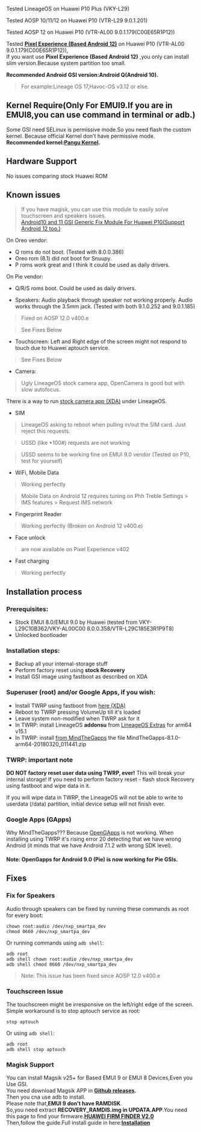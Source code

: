 Tested LineageOS on Huawei P10 Plus (VKY-L29)

Tested AOSP 10/11/12 on Huawei P10 (VTR-L29 9.0.1.201)

Tested AOSP 12 on Huawei P10 (VTR-AL00 9.0.1.179(C00E65R1P12))

Tested **[Pixel Experience (Based Android 12)](https://github.com/ponces/treble_build_pe/releases)** on Huawei P10 (VTR-AL00 9.0.1.179(C00E65R1P12)),  
If you want use **Pixel Experience (Based Android 12)** ,you only can install slim version.Because system partition too small.  
  
**Recommended Android GSI version:Android Q(Android 10).**  
> For example:Lineage OS 17,Havoc-OS v3.12 or else.  
  
## Kernel Require(Only For EMUI9.If you are in EMUI8,you can use command in terminal or adb.)  
Some GSI need SELinux is permissive mode.So you need flash the custom kernel. Because official Kernel don't have permissive mode.  
**Recommended kernel:[Pangu Kernel](https://github.com/maimaiguanfan/android_kernel_huawei_hi3660).**  

## Hardware Support

No issues comparing stock Huawei ROM

## Known issues  
  
> If you have magisk, you can use this module to easily solve touchscreen and speakers issues.  
> [Android10 and 11 GSI Generic Fix Module For Huawei P10(Support Android 12 too.)](https://github.com/Coconutat/GSI_Generic_Fix_Magisk_Module_For_Huawei_P10)  

On Oreo vendor:
- Q roms do not boot. (Tested with 8.0.0.386)
- Oreo rom (8.1) did not boot for Snuupy.
- P roms work great and I think it could be used as daily drivers.

On Pie vendor:
- Q/R/S roms boot. Could be used as daily drivers.

* Speakers: Audio playback through speaker not working properly. Audio works through the 3.5mm jack. (Tested with both 9.1.0.252 and 9.0.1.185)
> Fixed on AOSP 12.0 v400.e

> See Fixes Below

* Touchscreen: Left and Right edge of the screen might not respond to touch due to Huawei aptouch service.
> See Fixes Below

* Camera:
> Ugly LineageOS stock camera app, OpenCamera is good but with slow autofocus.

There is a way to run [stock camera app (XDA)](https://forum.xda-developers.com/showpost.php?p=76662319&postcount=225) under LineageOS.

* SIM
> LineageOS asking to reboot when pulling in/out the SIM card. Just reject this requests.

> USSD (like *100#) requests are not working

> USSD seems to be working fine on EMUI 9.0 vendor (Tested on P10, test for yourself)

* WiFi, Mobile Data
> Working perfectly

> Mobile Data on Android 12 requires tuning on Phh Treble Settings > IMS features > Request IMS network

* Fingerprint Reader
> Working perfectly (Broken on Android 12 v400.e)

* Face unlock
> are now available on Pixel Experience v402 

* Fast charging
> Working perfectly

## Installation process

### Prerequisites:

* Stock EMUI 8.0/EMUI 9.0 by Huawei (tested from VKY-L29C10B362/VKY-AL00C00 8.0.0.358/VTR-L29C185E3R1P9T8)
* Unlocked bootloader

### Installation steps:

* Backup all your internal-storage stuff
* Perform factory reset using **stock Recovery**
* Install GSI image using fastboot as described on XDA

### Superuser (root) and/or Google Apps, if you wish:

* Install TWRP using fastboot from [here (XDA)](https://forum.xda-developers.com/p10-plus/development/recovery-twrp-3-2-1-0-oreo-t3734993)
* Reboot to TWRP pressing VolumeUp till it's loaded
* Leave system non-modified when TWRP ask for it
* In TWRP: install LineageOS **addonsu** from [LineageOS Extras](https://download.lineageos.org/extras) for arm64 v15.1
* In TWRP: install [from MindTheGapps](http://downloads.codefi.re/jdcteam/javelinanddart/gapps) the file MindTheGapps-8.1.0-arm64-20180320_011441.zip

### TWRP: important note

**DO NOT factory reset user data using TWRP,  ever!** This will break your internal storage! If you need to perform factory reset - flash stock Recovery using fastboot and wipe data in it.

If you will wipe data in TWRP, the LineageOS will not be able to write to userdata (/data) partition, initial device setup will not finish ever.

### Google Apps (GApps)

Why MindTheGapps??? Because [OpenGApps](https://opengapps.org/) is not working. When installing using TWRP it's rising error 20 detecting that we have wrong Android (it minds that we have Android 7.1.2 with wrong SDK level).

#### Note: OpenGapps for Android 9.0 (Pie) is now working for Pie GSIs.

## Fixes

### Fix for Speakers
Audio through speakers can be fixed by running these commands as root for every boot:

    chown root:audio /dev/nxp_smartpa_dev
    chmod 0660 /dev/nxp_smartpa_dev

Or running commands using `adb shell`:

    adb root
    adb shell chown root:audio /dev/nxp_smartpa_dev
    adb shell chmod 0660 /dev/nxp_smartpa_dev

> Note: This issue has been fixed since AOSP 12.0 v400.e

### Touchscreen Issue
The touchscreen might be irresponsive on the left/right edge of the screen. Simple workaround is to stop aptouch service as root:

    stop aptouch
 
Or using `adb shell`:

    adb root
    adb shell stop aptouch


### Magisk Support 
You can install Magsik v25+ for Based EMUI 9 or EMUI 8 Devices,Even you Use GSI.      
You need download Magsik APP in **[Github releases](https://github.com/topjohnwu/Magisk/releases).**  
Then you cna use adb to install.      
Please note that,**EMUI 9 don't have RAMDISK**.    
So,you need extract **RECOVERY_RAMDIS.img in UPDATA.APP**.You need this page to find your firmware.**[HUAWEI FIRM FINDER V2.0](https://professorjtj.github.io/v2/)**   
Then,follow the guide.Full install guide in here:**[Installation](https://topjohnwu.github.io/Magisk/install.html)**



